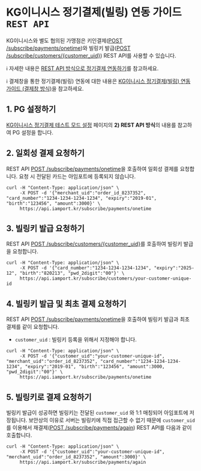 # KG이니시스 정기결제(빌링) 연동 가이드 `REST API`

KG이니시스와 별도 협의된 가맹점은 키인결제([POST /subscribe/payments/onetime](https://api.iamport.kr/#!/subscribe/onetime))와 빌링키 발급([POST /subscribe/customers/{customer_uid}](https://api.iamport.kr/#!/subscribe.customer/customer_save)) REST API를 사용할 수 있습니다.<Br />

ℹ️ 자세한 내용은 [REST API 방식으로 정기결제 연동하기](https://docs.iamport.kr/implementation/subscription?lang=ko#issue-billing-b)를 참고하세요.

ℹ️ 결제창을 통한 정기결제(빌링) 연동에 대한 내용은 [KG이니시스 정기결제(빌링) 연동 가이드 (결제창 방식)](/비인증결제/example/inicis-api-billing-key.md)을 참고하세요.

## 1. PG 설정하기

<a href="https://guide.iamport.kr/005331e6-be5d-4cc1-a547-9e78416b77e9" target="_blank">KG이니시스 정기결제 테스트 모드 설정</a> 페이지의 **2) REST API 방식**의 내용를 참고하여 PG 설정을 합니다.

## 2. 일회성 결제 요청하기

REST API [POST /subscribe/payments/onetime](https://api.iamport.kr/#!/subscribe/onetime)을 호출하여 일회성 결제를 요청합니다. 요청 시 전달된 카드는 아임포트에 등록되지 않습니다.

```
curl -H "Content-Type: application/json" \   
     -X POST -d '{"merchant_uid":"order_id_8237352", "card_number":"1234-1234-1234-1234", "expiry":"2019-01", "birth":"123456", "amount":3000}' \
     https://api.iamport.kr/subscribe/payments/onetime
```      
## 3. 빌링키 발급 요청하기

REST API [POST /subscribe/customers/{customer_uid}](https://api.iamport.kr/#!/subscribe.customer/customer_save)를 호출하여 빌링키 발급을 요청합니다.

```
curl -H "Content-Type: application/json" \   
     -X POST -d '{"card_number":"1234-1234-1234-1234", "expiry":"2025-12", "birth":"820213", "pwd_2digit":"00"}' \
     https://api.iamport.kr/subscribe/customers/your-customer-unique-id
```

## 4. 빌링키 발급 및 최초 결제 요청하기  

REST API [POST /subscribe/payments/onetime](https://api.iamport.kr/#!/subscribe/onetime)을 호출하여 빌링키 발급과 최초 결제를 같이 요청합니다.

- `customer_uid` : 빌링키 등록을 위해서 지정해야 합니다.

```
curl -H "Content-Type: application/json" \   
     -X POST -d '{"customer_uid":"your-customer-unique-id", "merchant_uid":"order_id_8237352", "card_number":"1234-1234-1234-1234", "expiry":"2019-01", "birth":"123456", "amount":3000, "pwd_2digit":"00"}' \
     https://api.iamport.kr/subscribe/payments/onetime
```

## 5. 빌링키로 결제 요청하기  

빌링키 발급이 성공하면 빌링키는 전달된 `customer_uid` 와 1:1 매칭되어 아임포트에 저장됩니다. 보안상의 이유로 서버는 빌링키에 직접 접근할 수 없기 때문에 `customer_uid`를 이용해서 재결제([POST /subscribe/payments/again](https://api.iamport.kr/#!/subscribe/again)) REST API를 다음과 같이 호출합니다.

```
curl -H "Content-Type: application/json" \   
     -X POST -d '{"customer_uid":"your-customer-unique-id", "merchant_uid":"order_id_8237352", "amount":3000}' \
     https://api.iamport.kr/subscribe/payments/again
```